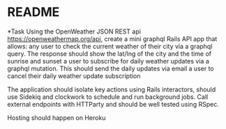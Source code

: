 # README

*Task
Using the OpenWeather JSON REST api https://openweathermap.org/api, create a mini graphql Rails API app that allows:
any user to check the current weather of their city via a graphql query. The response should show the lat/lng of the city and the time of sunrise and sunset
a user to subscribe for daily weather updates via a graphql mutation. This should send the daily updates via email
a user to cancel their daily weather update subscription

The application should isolate key actions using Rails interactors, should use Sidekiq and clockwork to schedule and run background jobs. Call external endpoints with HTTParty and should be well tested using RSpec.

Hosting should happen on Heroku
